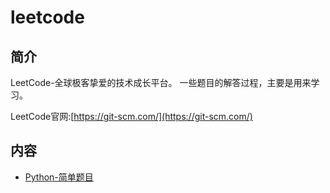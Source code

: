 # leetcode

## 简介
LeetCode-全球极客挚爱的技术成长平台。
一些题目的解答过程，主要是用来学习。

LeetCode官网:[https://git-scm.com/](https://git-scm.com/)
## 内容
- [Python-简单题目](https://bond-huang.github.io/huang/08-Python/03-Python_LeetCode/01-Python-%E7%AE%80%E5%8D%95%E9%A2%98%E7%9B%AE.html)
